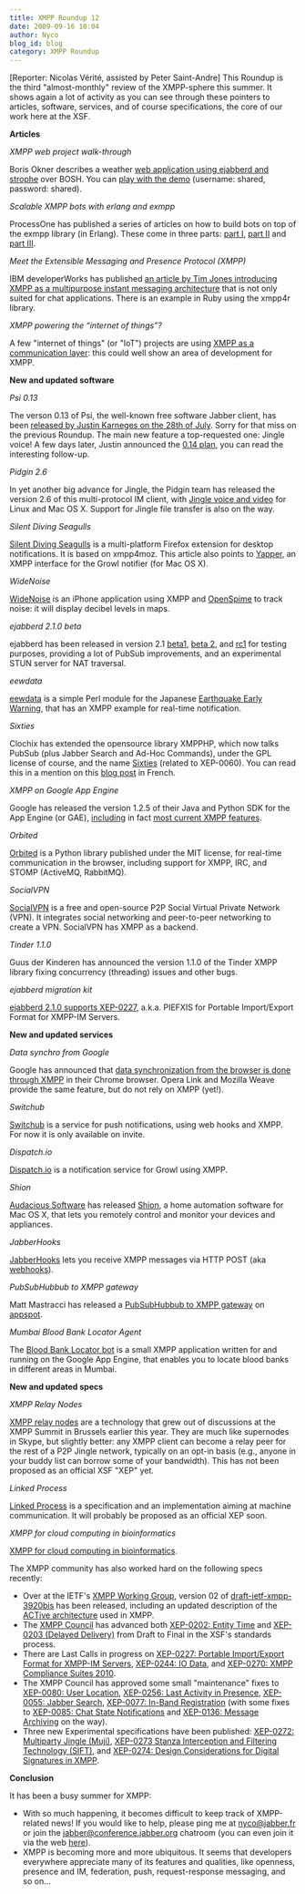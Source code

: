 ```yaml
---
title: XMPP Roundup 12
date: 2009-09-16 10:04
author: Nyco
blog_id: blog
category: XMPP Roundup
---
```


[Reporter: Nicolas Vérité, assisted by Peter Saint-Andre]
This Roundup is the third "almost-monthly" review of the XMPP-sphere this summer. It shows again a lot of activity as you can see through these pointers to articles, software, services, and of course specifications, the core of our work here at the XSF.

**Articles**

*XMPP web project walk-through*  

Boris Okner describes a weather [web application using ejabberd and strophe](http://rfid-ale.blogspot.com/2009/08/xmpp-web-project-walkthrough.html) over BOSH. You can [play with the demo](http://weazard.chirpber.com:8000/weazard.html) (username: shared, password: shared).

*Scalable XMPP bots with erlang and exmpp*  

ProcessOne has published a series of articles on how to build bots on top of the exmpp library (in Erlang). These come in three parts: [part I](http://www.process-one.net/en/blogs/article/scalable_xmpp_bots_with_erlang_and_exmpp_part_i/), [part II](http://www.process-one.net/en/blogs/article/scalable_xmpp_bots_with_erlang_and_exmpp_part_ii/) and [part III](http://www.process-one.net/en/blogs/article/scalable_xmpp_bots_with_erlang_and_exmpp_part_iii/).

*Meet the Extensible Messaging and Presence Protocol (XMPP)*  

IBM developerWorks has published [an article by Tim Jones introducing XMPP as a multipurpose instant messaging architecture](http://www.ibm.com/developerworks/xml/library/x-xmppintro/index.html?S_TACT=105AGX06&S_CMP=EDU) that is not only suited for chat applications. There is an example in Ruby using the xmpp4r library.

*XMPP powering the “internet of things”?*  

A few "internet of things" (or "IoT") projects are using [XMPP as a communication layer](http://www.process-one.net/en/blogs/article/xmpp_powering_the_internet_of_things/): this could well show an area of development for XMPP.

**New and updated software**

*Psi 0.13*  

The verson 0.13 of Psi, the well-known free software Jabber client, has been [released by Justin Karneges on the 28th of July](http://lists.affinix.com/pipermail/psi-devel-affinix.com/2009-July/008770.html). Sorry for that miss on the previous Roundup. The main new feature a top-requested one: Jingle voice! A few days later, Justin announced the [0.14 plan](http://lists.affinix.com/pipermail/psi-devel-affinix.com/2009-August/008797.html), you can read the interesting follow-up.

*Pidgin 2.6*  

In yet another big advance for Jingle, the Pidgin team has released the version 2.6 of this multi-protocol IM client, with [Jingle voice and video](http://theflamingbanker.blogspot.com/2009/08/pidgin-260-its-about-time.html) for Linux and Mac OS X. Support for Jingle file transfer is also on the way.

*Silent Diving Seagulls*  

[Silent Diving Seagulls](http://blog.abi.sh/2009/silent-diving-seagulls/) is a multi-platform Firefox extension for desktop notifications. It is based on xmpp4moz. This article also points to [Yapper](http://github.com/progrium/yapper), an XMPP interface for the Growl notifier (for Mac OS X).

*WideNoise*  

[WideNoise](http://www.readwriteweb.com/archives/widenoise_monitor_noise_levels_iphone.php) is an iPhone application using XMPP and [OpenSpime](http://openspime.org/) to track noise: it will display decibel levels in maps.

*ejabberd 2.1.0 beta*  

ejabberd has been released in version 2.1 [beta1](http://www.process-one.net/en/blogs/article/ejabberd_2.1_beta1_has_been_released_for_testing_purposes/), [beta 2](http://www.process-one.net/en/blogs/article/annoucing_ejabberd_2.1.0_beta2/), and [rc1](http://www.process-one.net/en/blogs/article/ejabberd_2.1_rc1_has_been_released/) for testing purposes, providing a lot of PubSub improvements, and an experimental STUN server for NAT traversal.

*eewdata*  

[eewdata](http://github.com/skubota/eewdata/tree/master) is a simple Perl module for the Japanese [Earthquake Early Warning](http://en.wikipedia.org/wiki/Earthquake_Early_Warning_%28Japan%29), that has an XMPP example for real-time notification.

*Sixties*  

Clochix has extended the opensource library XMPPHP, which now talks PubSub (plus Jabber Search and Ad-Hoc Commands), under the GPL license of course, and the name [Sixties](https://labo.clochix.net/wiki/sixties) (related to XEP-0060). You can read this in a mention on this [blog post](http://www.clochix.net/post/2009/08/30/Nouveau-fan-des-Sixties) in French.

*XMPP on Google App Engine*  

Google has released the version 1.2.5 of their Java and Python SDK for the App Engine (or GAE), [including](http://googleappengine.blogspot.com/2009/09/app-engine-sdk-125-released-for-python.html) in fact [most current XMPP features](http://googleappengine.blogspot.com/2009/09/app-engine-sdk-125-released-for-python.html).

*Orbited*  

[Orbited](http://orbited.org/) is a Python library published under the MIT license, for real-time communication in the browser, including support for XMPP, IRC, and STOMP (ActiveMQ, RabbitMQ).

*SocialVPN*  

[SocialVPN](http://code.google.com/p/socialvpn/) is a free and open-source P2P Social Virtual Private Network (VPN). It integrates social networking and peer-to-peer networking to create a VPN. SocialVPN has XMPP as a backend.

*Tinder 1.1.0*  

Guus der Kinderen has announced the version 1.1.0 of the Tinder XMPP library fixing concurrency (threading) issues and other bugs.

*ejabberd migration kit*  

[ejabberd 2.1.0 supports XEP-0227](http://www.process-one.net/en/blogs/article/ejabberd_migration_kit/), a.k.a. PIEFXIS for Portable Import/Export Format for XMPP-IM Servers.

**New and updated services**

*Data synchro from Google*  

Google has announced that [data synchronization from the browser is done through XMPP](http://arstechnica.com/open-source/news/2009/08/google-reveals-plans-for-chrome-cloud-synchronization.ars) in their Chrome browser. Opera Link and Mozilla Weave provide the same feature, but do not rely on XMPP (yet!).

*Switchub*  

[Switchub](http://switchub.com/) is a service for push notifications, using web hooks and XMPP. For now it is only available on invite.

*Dispatch.io*  

[Dispatch.io](http://www.dispatch.io/) is a notification service for Growl using XMPP.

*Shion*  

[Audacious Software](http://www.audacious-software.com/) has released [Shion](http://www.audacious-software.com/products/shion/), a home automation software for Mac OS X, that lets you remotely control and monitor your devices and appliances.

*JabberHooks*  

[JabberHooks](http://www.jabberhooks.com/) lets you receive XMPP messages via HTTP POST (aka [webhooks](http://webhooks.org/)).

*PubSubHubbub to XMPP gateway*  

Matt Mastracci has released a [PubSubHubbub to XMPP gateway](http://grack.com/blog/2009/09/09/pubsubhubbub-to-xmpp-gateway/) on [appspot](http://pubsubhubbub-xmpp.appspot.com/).

*Mumbai Blood Bank Locator Agent*  

The [Blood Bank Locator bot](http://iromin.wordpress.com/2009/09/16/mumbai-blood-bank-locator-agent/) is a small XMPP application written for and running on the Google App Engine, that enables you to locate blood banks in different areas in Mumbai.

**New and updated specs**

*XMPP Relay Nodes*  

[XMPP relay nodes](http://xmppjingle.blogspot.com/2009/07/jingle-relay-nodes-full-description.html) are a technology that grew out of discussions at the XMPP Summit in Brussels earlier this year. They are much like supernodes in Skype, but slightly better: any XMPP client can become a relay peer for the rest of a P2P Jingle network, typically on an opt-in basis (e.g., anyone in your buddy list can borrow some of your bandwidth). This has not been proposed as an official XSF "XEP" yet.

*Linked Process*  

[Linked Process](http://linkedprocess.org/) is a specification and an implementation aiming at machine communication. It will probably be proposed as an official XEP soon.

*XMPP for cloud computing in bioinformatics*  

[XMPP for cloud computing in bioinformatics](http://www.biomedcentral.com/1471-2105/10/279/abstract).

The XMPP community has also worked hard on the following specs recently:

-   Over at the IETF's [XMPP Working Group](http://tools.ietf.org/wg/xmpp/), version 02 of [draft-ietf-xmpp-3920bis](http://tools.ietf.org/html/draft-ietf-xmpp-3920bis) has been released, including an updated description of the [ACTive architecture](https://stpeter.im/index.php/2009/09/01/active-architectures/) used in XMPP.
-   The [XMPP Council](http://xmpp.org/council/) has advanced both [XEP-0202: Entity Time](http://xmpp.org/extensions/xep-0202.html) and [XEP-0203 (Delayed Delivery)](http://xmpp.org/extensions/xep-0203.html) from Draft to Final in the XSF's standards process.
-   There are Last Calls in progress on [XEP-0227: Portable Import/Export Format for XMPP-IM Servers](http://xmpp.org/extensions/xep-0227.html), [XEP-0244: IO Data](http://xmpp.org/extensions/xep-0244.html), and [XEP-0270: XMPP Compliance Suites 2010](http://xmpp.org/extensions/xep-0270.html).
-   The XMPP Council has approved some small "maintenance" fixes to [XEP-0080: User Location](http://xmpp.org/extensions/xep-0080.html), [XEP-0256: Last Activity in Presence](http://xmpp.org/extensions/xep-0256.html), [XEP-0055: Jabber Search](http://xmpp.org/extensions/xep-0055.html), [XEP-0077: In-Band Registration](http://xmpp.org/extensions/xep-0077.html) (with some fixes to [XEP-0085: Chat State Notifications](http://xmpp.org/extensions/xep-0085.html) and [XEP-0136: Message Archiving](http://xmpp.org/extensions/xep-0136.html) on the way).
-   Three new Experimental specifications have been published: [XEP-0272: Multiparty Jingle (Muji)](http://xmpp.org/extensions/xep-0272.html), [XEP-0273 Stanza Interception and Filtering Technology (SIFT)](http://xmpp.org/extensions/xep-0273.html), and [XEP-0274: Design Considerations for Digital Signatures in XMPP](http://xmpp.org/extensions/xep-0274.html).

**Conclusion**

It has been a busy summer for XMPP:

-   With so much happening, it becomes difficult to keep track of XMPP-related news! If you would like to help, please ping me at nyco@jabber.fr or join the [jabber@conference.jabber.org](xmpp:jabber@conference.jabber.org?join) chatroom (you can even join it via the web [here](http://speeqe.com/room/jabber@conference.jabber.org/)).
-   XMPP is becoming more and more ubiquitous. It seems that developers everywhere appreciate many of its features and qualities, like openness, presence and IM, federation, push, request-response messaging, and so on...


